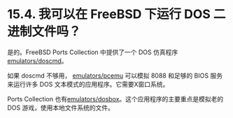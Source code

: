 # 15.4. 我可以在 FreeBSD 下运行 DOS 二进制文件吗？

是的。FreeBSD Ports Collection 中提供了一个 DOS 仿真程序 [emulators/doscmd](https://cgit.freebsd.org/ports/tree/emulators/doscmd/pkg-descr)。

如果 doscmd 不够用， [emulators/pcemu](https://cgit.freebsd.org/ports/tree/emulators/pcemu/pkg-descr) 可以模拟 8088 和足够的 BIOS 服务来运行许多 DOS 文本模式的应用程序。它需要X窗口系统。

Ports Collection 也有[emulators/dosbox](https://cgit.freebsd.org/ports/tree/emulators/dosbox/pkg-descr)。这个应用程序的主要重点是模拟老的 DOS 游戏，使用本地文件系统的文件。
